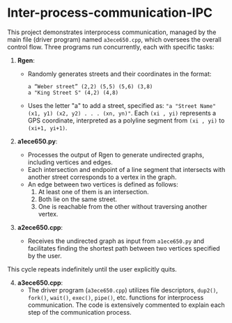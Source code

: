 # Inter-process-communication-IPC

This project demonstrates interprocess communication, managed by the main file (driver program) named `a3ece650.cpp`, which oversees the overall control flow. Three programs run concurrently, each with specific tasks:

1. **Rgen**: 
   - Randomly generates streets and their coordinates in the format:
     ```
     a “Weber street” (2,2) (5,5) (5,6) (3,8)
     a "King Street S" (4,2) (4,8)
     ```
   - Uses the letter "a" to add a street, specified as: `"a "Street Name" (x1, y1) (x2, y2) . . . (xn, yn)"`. Each `(xi , yi)` represents a GPS coordinate, interpreted as a polyline segment from `(xi , yi)` to `(xi+1, yi+1)`.

2. **a1ece650.py**: 
   - Processes the output of Rgen to generate undirected graphs, including vertices and edges. 
   - Each intersection and endpoint of a line segment that intersects with another street corresponds to a vertex in the graph. 
   - An edge between two vertices is defined as follows:
     1. At least one of them is an intersection.
     2. Both lie on the same street.
     3. One is reachable from the other without traversing another vertex.

3. **a2ece650.cpp**: 
   - Receives the undirected graph as input from `a1ece650.py` and facilitates finding the shortest path between two vertices specified by the user.

This cycle repeats indefinitely until the user explicitly quits. 

4. **a3ece650.cpp**:
   - The driver program (`a3ece650.cpp`) utilizes file descriptors, `dup2()`, `fork()`, `wait()`, `exec()`, `pipe()`, etc. functions for interprocess communication. The code is extensively commented to explain each step of the communication process.
